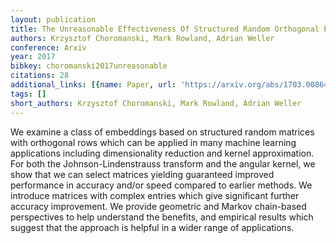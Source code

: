 ```yaml
---
layout: publication
title: The Unreasonable Effectiveness Of Structured Random Orthogonal Embeddings
authors: Krzysztof Choromanski, Mark Rowland, Adrian Weller
conference: Arxiv
year: 2017
bibkey: choromanski2017unreasonable
citations: 28
additional_links: [{name: Paper, url: 'https://arxiv.org/abs/1703.00864'}]
tags: []
short_authors: Krzysztof Choromanski, Mark Rowland, Adrian Weller
---
```

We examine a class of embeddings based on structured random matrices with
orthogonal rows which can be applied in many machine learning applications
including dimensionality reduction and kernel approximation. For both the
Johnson-Lindenstrauss transform and the angular kernel, we show that we can
select matrices yielding guaranteed improved performance in accuracy and/or
speed compared to earlier methods. We introduce matrices with complex entries
which give significant further accuracy improvement. We provide geometric and
Markov chain-based perspectives to help understand the benefits, and empirical
results which suggest that the approach is helpful in a wider range of
applications.